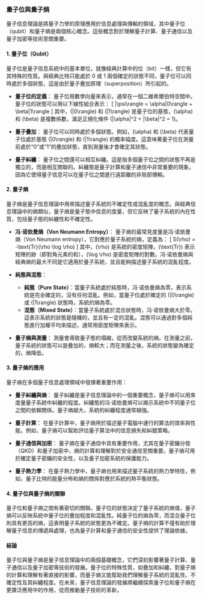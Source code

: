 ### 量子位與量子熵

量子信息理論是將量子力學的原理應用於信息處理與傳輸的領域，其中量子位（qubit）和量子熵是兩個核心概念。這些概念對於理解量子計算、量子通信以及量子加密等技術至關重要。

#### **1. 量子位（Qubit）**

量子位是量子信息系統中的基本單位，就像經典計算中的位（bit）一樣，但它有其特殊的性質。與經典比特只能處於 0 或 1 兩個確定的狀態不同，量子位可以同時處於多個狀態，這是由於量子疊加原理（superposition）所引起的。

- **量子位的定義**：
  量子位用數學向量來表示，通常在一個二維希爾伯特空間中。量子位的狀態可以用以下線性組合表示：
  \[
  |\psi\rangle = \alpha|0\rangle + \beta|1\rangle
  \]
  其中，\(|0\rangle\) 和 \(|1\rangle\) 是量子位的基態，\(\alpha\) 和 \(\beta\) 是複數係數，滿足正規化條件 \(|\alpha|^2 + |\beta|^2 = 1\)。

- **量子疊加**：
  量子位可以同時處於多個狀態。例如，\(\alpha\) 和 \(\beta\) 代表量子位處於基態 \(|0\rangle\) 和 \(|1\rangle\) 的概率幅度。這意味著量子位在測量前處於“0”或“1”的疊加狀態，直到測量後才會確定其狀態。

- **量子糾纏**：
  量子位之間還可以相互糾纏。這是指多個量子位之間的狀態不再是獨立的，而是相互關聯的。糾纏態是量子計算和量子通信中非常重要的現象，因為它使得量子信息可以在量子位之間進行遠距離的非局部傳輸。

#### **2. 量子熵**

量子熵是量子信息理論中用來描述量子系統的不確定性或混亂度的概念。與經典信息理論中的熵類似，量子熵是量子態中信息的度量，但它反映了量子系統的內在性質，包括量子態的糾纏性和不確定性。

- **冯·诺依曼熵（Von Neumann Entropy）**：
  量子熵的最常見度量是冯·诺依曼熵（Von Neumann entropy），它對應於量子系統的熵，定義為：
  \[
  S(\rho) = -\text{Tr}(\rho \log \rho)
  \]
  其中，\(\rho\) 是系統的密度矩陣，\(\text{Tr}\) 表示矩陣的跡（即對角元素的和），\(\log \rho\) 是密度矩陣的對數。冯·诺依曼熵與經典熵的最大不同是它適用於量子系統，並且能夠描述量子系統的混亂程度。

- **純態與混態**：
  - **純態（Pure State）**：當量子系統處於純態時，冯·诺依曼熵為零，表示系統是完全確定的，沒有任何混亂。例如，當量子位處於確定的 \(|0\rangle\) 或 \(|1\rangle\) 狀態時，系統的熵為零。
  - **混態（Mixed State）**：當量子系統處於混合狀態時，冯·诺依曼熵大於零。這表示系統的狀態是隨機的，並且有一定的混亂。混態可以通過對多個純態進行加權平均來描述，通常用密度矩陣來表示。

- **量子熵與測量**：
  測量會導致量子態的塌縮，從而改變系統的熵。在測量之前，量子系統的狀態可以是疊加的，熵較大；而在測量之後，系統的狀態變為確定的，熵降低。

#### **3. 量子熵的應用**

量子熵在多個量子信息處理領域中發揮著重要作用：

- **量子糾纏與熵**：
  量子糾纏是量子信息理論中的一個重要概念，量子熵可以用來度量量子系統中糾纏的程度。糾纏態的冯·诺依曼熵可以揭示系統中不同量子位之間的依賴關係。量子熵越大，系統的糾纏程度通常越強。

- **量子計算**：
  在量子計算中，量子熵用於描述量子電腦中運行的算法的效率與性能。例如，量子熵可以幫助評估量子算法中的信息損失和糾錯策略。

- **量子通信與加密**：
  量子熵在量子通信中具有重要作用，尤其在量子密鑰分發（QKD）和量子加密中，熵的計算和理解對於安全通信至關重要。量子熵可用於確定量子密鑰的安全性，以及量子加密系統的保護能力。

- **量子熱力學**：
  在量子熱力學中，量子熵也用來描述量子系統的熱力學特性，例如，量子比特的能量分佈和熵的關係對應於系統的熱平衡狀態。

#### **4. 量子位與量子熵的關聯**

量子位和量子熵之間有著密切的關聯。量子位的狀態決定了量子系統的熵值，量子熵可以反映系統中量子位的疊加程度和混亂性。純量子位的熵為零，而混合量子位則具有更高的熵，這表明量子系統的狀態更為不確定。量子熵的計算不僅有助於理解量子信息的傳遞與處理，也為量子計算和量子通信的安全性提供了理論依據。

#### **結論**

量子位與量子熵是量子信息理論中的兩個基礎概念，它們深刻影響著量子計算、量子通信以及量子加密等技術的發展。量子位的特殊性質，如疊加和糾纏，對量子熵的計算和理解有著直接的影響，而量子熵又能幫助我們理解量子系統的混亂性、不確定性及其糾纏程度。在未來，量子信息理論的發展將繼續探索量子位和量子熵在更廣泛應用中的作用，從而推動量子技術的革新。